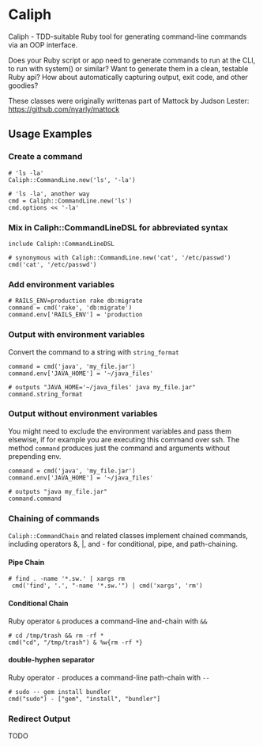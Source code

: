 # Caliph

Caliph - TDD-suitable Ruby tool for generating command-line commands via an OOP interface.

Does your Ruby script or app need to generate commands to run at the CLI, to run with system() or similar?  Want to generate them in a clean, testable Ruby api? How about automatically capturing output, exit code, and other goodies?

These classes were originally writtenas part of Mattock by Judson Lester:  https://github.com/nyarly/mattock

## Usage Examples

### Create a command

    # 'ls -la'
    Caliph::CommandLine.new('ls', '-la')

    # 'ls -la', another way
    cmd = Caliph::CommandLine.new('ls')
    cmd.options << '-la'

### Mix in Caliph::CommandLineDSL for abbreviated syntax

    include Caliph::CommandLineDSL

    # synonymous with Caliph::CommandLine.new('cat', '/etc/passwd')
    cmd('cat', '/etc/passwd')

### Add environment variables


    # RAILS_ENV=production rake db:migrate
    command = cmd('rake', 'db:migrate')
    command.env['RAILS_ENV'] = 'production


### Output with environment variables

Convert the command to a string  with `string_format`

    command = cmd('java', 'my_file.jar')
    command.env['JAVA_HOME'] = '~/java_files'

    # outputs "JAVA_HOME='~/java_files' java my_file.jar"
    command.string_format

### Output without environment variables

You might need to exclude the environment variables and pass them elsewise, if for example you are executing this command over ssh.  The method `command` produces just the command and arguments without prepending env.

    command = cmd('java', 'my_file.jar')
    command.env['JAVA_HOME'] = '~/java_files'

    # outputs "java my_file.jar"
    command.command

### Chaining of commands

`Caliph::CommandChain` and related classes implement chained commands, including operators &, |, and - for conditional, pipe, and path-chaining.

#### Pipe Chain

    # find . -name '*.sw.' | xargs rm
     cmd('find', '.', "-name '*.sw.'") | cmd('xargs', 'rm')

#### Conditional Chain

Ruby operator `&` produces a command-line and-chain with `&&`

    # cd /tmp/trash && rm -rf *
    cmd("cd", "/tmp/trash") & %w{rm -rf *}

#### double-hyphen separator

Ruby operator `-` produces a command-line path-chain with `--`

    # sudo -- gem install bundler
    cmd("sudo") - ["gem", "install", "bundler"]

### Redirect Output

TODO

